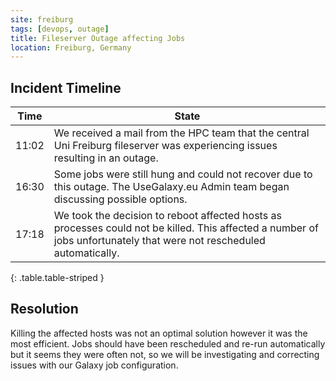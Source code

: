```yaml
---
site: freiburg
tags: [devops, outage]
title: Fileserver Outage affecting Jobs
location: Freiburg, Germany
---
```


## Incident Timeline

Time  | State
---   | ---
11:02 | We received a mail from the HPC team that the central Uni Freiburg fileserver was experiencing issues resulting in an outage.
16:30 | Some jobs were still hung and could not recover due to this outage. The UseGalaxy.eu Admin team began discussing possible options.
17:18 | We took the decision to reboot affected hosts as processes could not be killed. This affected a number of jobs unfortunately that were not rescheduled automatically.
{: .table.table-striped }

## Resolution

Killing the affected hosts was not an optimal solution however it was the most
efficient. Jobs should have been rescheduled and re-run automatically but it
seems they were often not, so we will be investigating and correcting issues
with our Galaxy job configuration.
